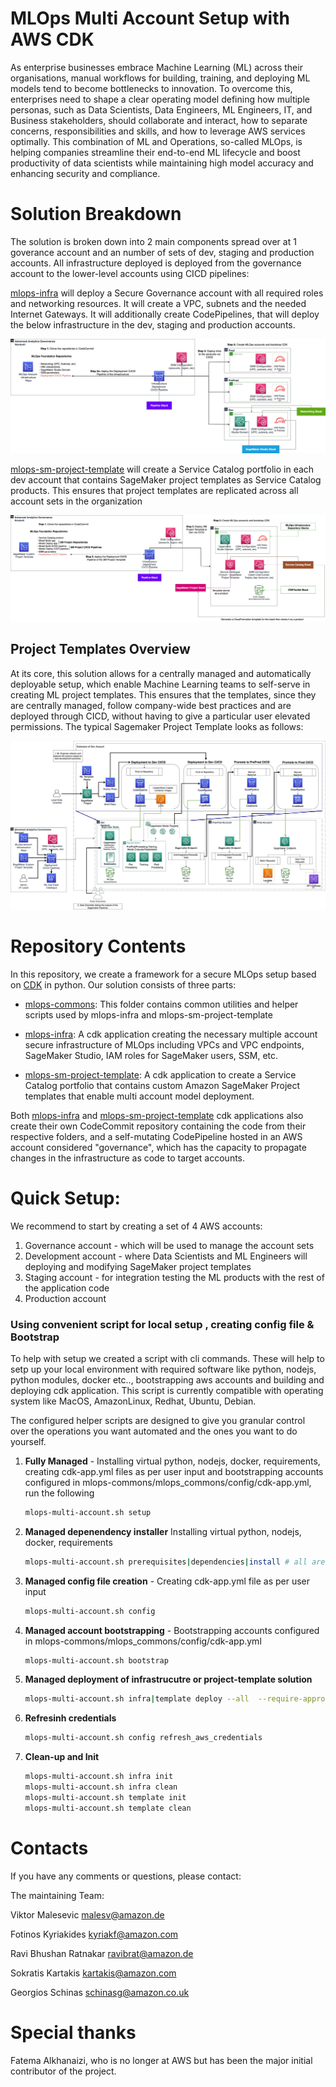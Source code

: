 # MLOps Multi Account Setup with AWS CDK

As enterprise businesses embrace Machine Learning (ML) across their organisations, manual workflows for building, training, and deploying ML models tend to become bottlenecks to innovation. To overcome this, enterprises need to shape a clear operating model defining how multiple personas, such as Data Scientists, Data Engineers, ML Engineers, IT, and Business stakeholders, should collaborate and interact, how to separate concerns, responsibilities and skills, and how to leverage AWS services optimally. This combination of ML and Operations, so-called MLOps, is helping companies streamline their end-to-end ML lifecycle and boost productivity of data scientists while maintaining high model accuracy and enhancing security and compliance.

# Solution Breakdown

The solution is broken down into 2 main components spread over at 1 goverance account and an number of sets of dev, staging and production accounts. All infrastructure deployed is deployed from the governance account to the lower-level accounts using CICD pipelines:

[mlops-infra](mlops-multi-account-cdk/mlops-infra/) will deploy a Secure Governance account with all required roles and networking resources. It will create a VPC, subnets and the needed Internet Gateways. It will additionally create CodePipelines, that will deploy the below infrastructure in the dev, staging and production accounts.

![Infra](mlops-multi-account-cdk/mlops-infra/diagrams/MLOPs%20Foundation%20Architecture-mlops%20infrastructure%20architecture.jpg)

[mlops-sm-project-template](mlops-multi-account-cdk/mlops-sm-project-template/) will create a Service Catalog portfolio in each dev account that contains SageMaker project templates as Service Catalog products. This ensures that project templates are replicated across all account sets in the organization

![Templates](mlops-multi-account-cdk/mlops-sm-project-template/diagrams/MLOPs%20Foundation%20Architecture-mlops%20project%20cicd%20architecture.jpg)

## Project Templates Overview

At its core, this solution allows for a centrally managed and automatically deployable setup, which enable Machine Learning teams to self-serve in creating ML project templates. This ensures that the templates, since they are centrally managed, follow company-wide best practices and are deployed through CICD, without having to give a particular user elevated permissions. The typical Sagemaker Project Template looks as follows: 

![Project template](mlops-multi-account-cdk/mlops-sm-project-template/diagrams/MLOPs%20Foundation%20Architecture-sagemaker%20project%20architecture.jpg)

# Repository Contents

In this repository, we create a framework for a secure MLOps setup based on [CDK](https://github.com/aws/aws-cdk) in python. Our solution consists of three parts:

 - [mlops-commons](mlops-multi-account-cdk/mlops-commons/mlops_commons/): This folder contains common utilities and helper scripts used by mlops-infra and mlops-sm-project-template

 - [mlops-infra](mlops-multi-account-cdk/mlops-infra/): A cdk application creating the necessary multiple account secure infrastructure of MLOps including VPCs and VPC endpoints, SageMaker Studio, IAM roles for SageMaker users,  SSM, etc.

 - [mlops-sm-project-template](mlops-multi-account-cdk/mlops-sm-project-template/): A cdk application to create a Service Catalog portfolio that contains custom Amazon SageMaker Project templates that enable multi account model deployment.

Both [mlops-infra](mlops-multi-account-cdk/mlops-infra/) and [mlops-sm-project-template](mlops-multi-account-cdk/mlops-sm-project-template/) cdk applications also create their own CodeCommit repository containing the code from their respective folders, and a self-mutating CodePipeline hosted in an AWS account considered "governance", which has the capacity to propagate changes in the infrastructure as code to target accounts.

# Quick Setup:

We recommend to start by creating a set of 4 AWS accounts:
1.  Governance account - which will be used to manage the account sets
2. Development account - where Data Scientists and ML Engineers will deploying and modifying SageMaker project templates
3. Staging account - for integration testing the ML products with the rest of the application code
4. Production account

### Using convenient script for local setup , creating config file & Bootstrap
To help with setup we created a script with cli commands. These will help to setp up your local environment with required software like python, nodejs, python modules, docker etc.., bootstrapping aws accounts and building and deploying cdk application.
This script is currently compatible with operating system like MacOS, AmazonLinux, Redhat, Ubuntu, Debian. 

The configured helper scripts are designed to give you granular control over the operations you want automated and the ones you want to do yourself. 

1. **Fully Managed** - Installing virtual python, nodejs, docker, requirements, creating cdk-app.yml files as per user input and bootstrapping accounts configured in mlops-commons/mlops_commons/config/cdk-app.yml, run the following
    ```bash
    mlops-multi-account.sh setup
    ```

2. **Managed depenendency installer** Installing virtual python, nodejs, docker, requirements
    ```bash
    mlops-multi-account.sh prerequisites|dependencies|install # all are same, use any one
    ```

3. **Managed config file creation**  - Creating cdk-app.yml file as per user input
    ```bash
    mlops-multi-account.sh config
    ```

4. **Managed account bootstrapping** - Bootstrapping accounts configured in mlops-commons/mlops_commons/config/cdk-app.yml
    ```bash
    mlops-multi-account.sh bootstrap
    ```

5. **Managed deployment of infrastrucutre or project-template solution**
    ```bash
    mlops-multi-account.sh infra|template deploy --all  --require-approval never
    ```

6. **Refresinh credentials**
    ```bash
    mlops-multi-account.sh config refresh_aws_credentials
    ```
7. **Clean-up and Init**
    ```bash
    mlops-multi-account.sh infra init
    mlops-multi-account.sh infra clean
    mlops-multi-account.sh template init
    mlops-multi-account.sh template clean

    ```


# Contacts

If you have any comments or questions, please contact:

The maintaining Team: 

Viktor Malesevic <malesv@amazon.de>

Fotinos Kyriakides <kyriakf@amazon.com>

Ravi Bhushan Ratnakar <ravibrat@amazon.de>

Sokratis Kartakis <kartakis@amazon.com>

Georgios Schinas <schinasg@amazon.co.uk>

# Special thanks

Fatema Alkhanaizi, who is no longer at AWS but has been the major initial contributor of the project.
